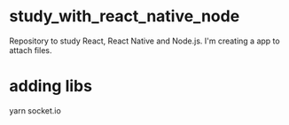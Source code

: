 # study_with_react_native_node
Repository to study React, React Native and Node.js. I'm creating a app to attach files.

# adding libs
yarn socket.io
